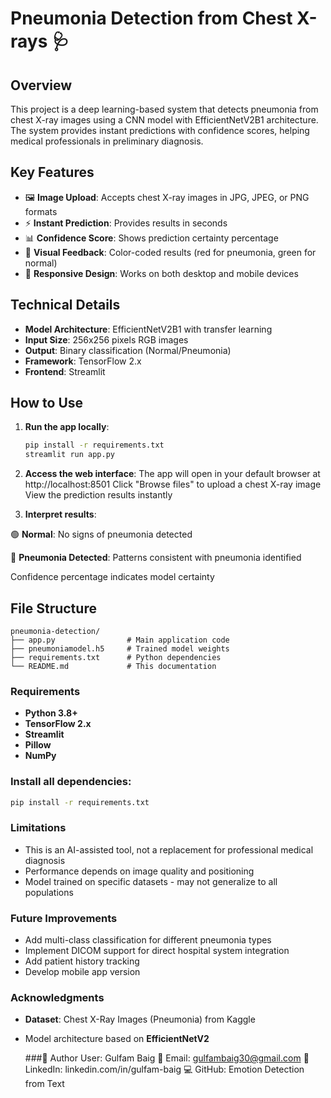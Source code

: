 # Pneumonia Detection from Chest X-rays 🩺

## Overview
This project is a deep learning-based system that detects pneumonia from chest X-ray images using a CNN model with EfficientNetV2B1 architecture. The system provides instant predictions with confidence scores, helping medical professionals in preliminary diagnosis.

## Key Features
- 🖼️ **Image Upload**: Accepts chest X-ray images in JPG, JPEG, or PNG formats
- ⚡ **Instant Prediction**: Provides results in seconds
- 📊 **Confidence Score**: Shows prediction certainty percentage
- 🎨 **Visual Feedback**: Color-coded results (red for pneumonia, green for normal)
- 📱 **Responsive Design**: Works on both desktop and mobile devices

## Technical Details
- **Model Architecture**: EfficientNetV2B1 with transfer learning
- **Input Size**: 256x256 pixels RGB images
- **Output**: Binary classification (Normal/Pneumonia)
- **Framework**: TensorFlow 2.x
- **Frontend**: Streamlit

## How to Use
1. **Run the app locally**:
   ```bash
   pip install -r requirements.txt
   streamlit run app.py
   ```
2. **Access the web interface**:
The app will open in your default browser at http://localhost:8501
Click "Browse files" to upload a chest X-ray image
View the prediction results instantly

3. **Interpret results**:

🟢 **Normal**: No signs of pneumonia detected

🔴 **Pneumonia Detected**: Patterns consistent with pneumonia identified

Confidence percentage indicates model certainty

## File Structure
```
pneumonia-detection/
├── app.py                # Main application code
├── pneumoniamodel.h5     # Trained model weights
├── requirements.txt      # Python dependencies
└── README.md             # This documentation
```
### Requirements
- **Python 3.8+**
- **TensorFlow 2.x**
- **Streamlit**
- **Pillow**
- **NumPy**

### Install all dependencies:

```bash
pip install -r requirements.txt
```
### Limitations
- This is an AI-assisted tool, not a replacement for professional medical diagnosis
- Performance depends on image quality and positioning
- Model trained on specific datasets - may not generalize to all populations

### Future Improvements
- Add multi-class classification for different pneumonia types
- Implement DICOM support for direct hospital system integration
- Add patient history tracking
- Develop mobile app version

### Acknowledgments
- **Dataset**: Chest X-Ray Images (Pneumonia) from Kaggle
- Model architecture based on **EfficientNetV2**

  ###👤 Author
User: Gulfam Baig
📧 Email: gulfambaig30@gmail.com
🔗 LinkedIn: linkedin.com/in/gulfam-baig
💻 GitHub: Emotion Detection from Text
